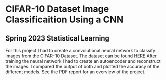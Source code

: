 # CIFAR-10 Dataset Image Classificaition Using a CNN
## Spring 2023 Statistical Learning
For this project I had to create a convolutional neural network to classify images from the CIFAR-10 Dataset. 
The dataset can be found [HERE](https://www.cs.toronto.edu/~kriz/cifar.html)
After training the neural network I had to create an autoencoder and reconstruct the images. I compared the output of both and plotted the accuracy of the different models. 
See the PDF report for an overview of the project. 
